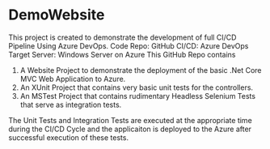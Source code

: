 # DemoWebsite
This project is created to demonstrate the development of full CI/CD Pipeline Using Azure DevOps.
Code Repo: GitHub
CI/CD: Azure DevOps
Target Server: Windows Server on Azure
This GitHub Repo contains 
  1. A Website Project to demonstrate the deployment of the basic .Net Core MVC Web Application to Azure.
  2. An XUnit Project that contains very basic unit tests for the controllers.
  3. An MSTest Project that contains rudimentary Headless Selenium Tests that serve as integration tests.
  
 The Unit Tests and Integration Tests are executed at the appropriate time during the CI/CD Cycle and the applicaiton is deployed to
 the Azure after successful execution of these tests.

